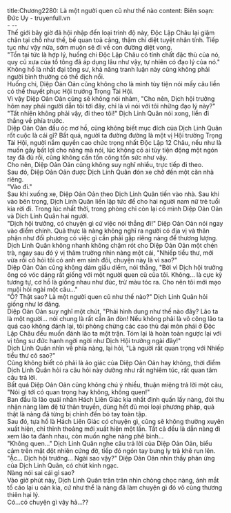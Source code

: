 title:Chương2280: Là một người quen cũ như thế nào
content:
Biên soạn: Đức Uy - truyenfull.vn<br>- --<br>Thế giới bây giờ đã hội nhập đến loại trình độ này, Độc Lập Châu lại giậm chân tại chỗ như thế, bế quan toả cảng, thậm chí diệt tuyệt nhân tính. Tiếp tục như vậy nữa, sớm muộn sẽ đi về con đường diệt vong.<br>"Tồn tại tức là hợp lý, huống chi Độc Lập Châu có tính chất đặc thù của nó, quy củ xưa của tổ tông đã áp dụng lâu như vậy, tự nhiên có đạo lý của nó."<br>Không hổ là nhất đại tông sư, khả năng tranh luận này cũng không phải người bình thường có thể địch nổi.<br>Huống chi, Diệp Oản Oản cũng không cho là mình tùy tiện nói mấy câu liền có thể thuyết phục Hội trưởng Trọng Tài Hội.<br>Vì vậy Diệp Oản Oản cũng sẽ không nói nhảm, "Cho nên, Dịch hội trưởng hôm nay phái người dẫn tôi tới đây, chỉ là vì nói với tôi những đạo lý này?"<br>"Tất nhiên không phải vậy, đi theo tôi!" Dịch Linh Quân nói xong, liền đi thẳng về phía trước.<br>Diệp Oản Oản đầu óc mơ hồ, cũng không biết mục đích của Dịch Linh Quân rốt cuộc là cái gì? Bất quá, người ta đường đường là một vị Hội trưởng Trọng Tài Hội, người nắm quyền cao chức trọng nhất Độc Lập 12 Châu, nếu như là muốn gây bất lợi cho nàng mà nói, lúc không có ai tùy tiện động một ngón tay đã đủ rồi, cũng không cần tốn công tốn sức như vậy.<br>Cho nên, Diệp Oản Oản cũng không suy nghĩ nhiều, trực tiếp đi theo.<br>Sau đó, Diệp Oản Oản được Dịch Linh Quân đón xe chở đến một căn nhà riêng.<br>"Vào đi."<br>Sau khi xuống xe, Diệp Oản Oản theo Dịch Linh Quân tiến vào nhà. Sau khi vào bên trong, Dịch Linh Quân liền lập tức để cho hai người nam nữ trẻ tuổi kia rời đi. Trong lúc nhất thời, trong phòng chỉ còn lại có mình Diệp Oản Oản và Dịch Linh Quân hai người.<br>"Dịch hội trưởng, có chuyện gì cứ việc nói thẳng đi!" Diệp Oản Oản nói ngay vào điểm chính. Quả thực là nàng không nghĩ ra người có địa vị và thân phận như đối phương có việc gì cần phải gặp riêng nàng để thương lượng.<br>Dịch Linh Quân không nhanh không chậm rót cho Diệp Oản Oản một chén trà, ngay sau đó ý vị thâm trường nhìn nàng một cái, "Nhiếp tiểu thư, mới vừa rồi cô hỏi tôi có anh em sinh đôi, chuyện này là vì sao?"<br>Diệp Oản Oản cũng không dám giấu diếm, nói thẳng, "Bởi vì Dịch hội trưởng ông có vóc dáng rất giống với một người quen cũ của tôi. Không... là cực kỳ tương tự, cơ hồ là giống nhau như đúc, trừ màu tóc ra. Cho nên tôi mới mạo muội hỏi ngài một câu..."<br>"Ồ? Thật sao? Là một người quen cũ như thế nào?" Dịch Linh Quân hỏi giống như lơ đãng.<br>Diệp Oản Oản suy nghĩ một chút, "Phải hình dung như thế nào đây? Lão ta là một người... nói chung là rất cần ăn đòn! Nếu không phải là võ công lão ta quá cao không đánh lại, tôi phỏng chừng các cao thủ đại môn phái ở Độc Lập Châu đều muốn đánh lão ta một trận. Tóm lại là hoàn toàn ngược lại với vị tông sư đức hạnh ngời ngời như Dịch Hội trưởng ngài đây!"<br>Dịch Linh Quân nhìn về phía nàng, lại hỏi, "Là người rất quan trọng với Nhiếp tiểu thư cô sao?"<br>Cũng không biết có phải là ảo giác của Diệp Oản Oản hay không, thời điểm Dịch Linh Quân hỏi ra câu hỏi này dường như rất nghiêm túc, rất quan tâm câu trả lời.<br>Bất quá Diệp Oản Oản cũng không chú ý nhiều, thuận miệng trả lời một câu, "Nói gì tới có quan trọng hay không, không quen!"<br>Ban đầu là lão quái nhân Hách Liên Giác kia nhất định quấn lấy nàng, đòi thu nhận nàng làm đệ tử thân truyền, dùng hết đủ mọi loại phương pháp, quả thật là nàng đã từng bị chỉnh đến bó tay toàn tập.<br>Sau đó, tựa hồ là Hách Liên Giác có chuyện gì, cũng sẽ không thường xuyên xuất hiện, chỉ thỉnh thoảng mới xuất hiện một lần. Tất cả đều là dẫn nàng đi xem lão ta đánh nhau, còn muốn nghe nàng phê bình...<br>"Không quen..." Dịch Linh Quân nghe câu trả lời của Diệp Oản Oản, biểu cảm trên mặt đột nhiên cứng đờ, tiếp đó ngón tay bưng ly trà khẽ run lên.<br>"Ặc... Dịch hội trưởng... Ngài sao vậy?" Diệp Oản Oản nhìn thấy phản ứng của Dịch Linh Quân, có chút kinh ngạc.<br>Nàng nói sai cái gì sao?<br>Vào giờ phút này, Dịch Linh Quân trân trân nhìn chòng chọc nàng, ánh mắt tố cáo lại u oán kia, cứ như thể là nàng đã làm chuyện gì đó vô cùng thương thiên hại lý.<br>Có...có chuyện gì vậy hả...??